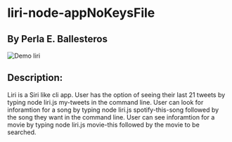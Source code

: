 # liri-node-appNoKeysFile 
## By Perla E. Ballesteros

![Demo liri](./liri.gif) 

## Description:
Liri is a Siri like cli app. User has the option of seeing their last 21 tweets by typing node liri.js my-tweets in the command line. User can look for inforamtion for a song by typing node liri.js spotify-this-song followed by the song they want in the command line. User can see inforamtion for a movie by typing node liri.js movie-this followed by the movie to be searched. 

